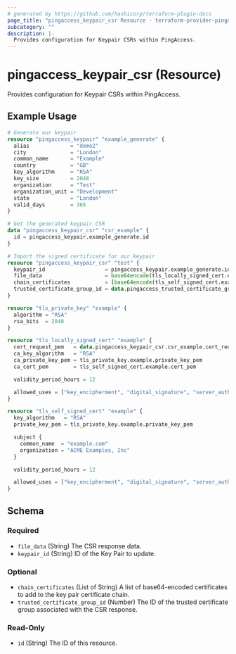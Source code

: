 ```yaml
---
# generated by https://github.com/hashicorp/terraform-plugin-docs
page_title: "pingaccess_keypair_csr Resource - terraform-provider-pingaccess"
subcategory: ""
description: |-
  Provides configuration for Keypair CSRs within PingAccess.
---
```


# pingaccess_keypair_csr (Resource)

Provides configuration for Keypair CSRs within PingAccess.

## Example Usage

```terraform
# Generate our keypair
resource "pingaccess_keypair" "example_generate" {
  alias             = "demo2"
  city              = "London"
  common_name       = "Example"
  country           = "GB"
  key_algorithm     = "RSA"
  key_size          = 2048
  organization      = "Test"
  organization_unit = "Development"
  state             = "London"
  valid_days        = 365
}

# Get the generated keypair CSR
data "pingaccess_keypair_csr" "csr_example" {
  id = pingaccess_keypair.example_generate.id
}

# Import the signed certificate for our keypair
resource "pingaccess_keypair_csr" "test" {
  keypair_id                   = pingaccess_keypair.example_generate.id
  file_data                    = base64encode(tls_locally_signed_cert.example.cert_pem)
  chain_certificates           = [base64encode(tls_self_signed_cert.example.cert_pem)]
  trusted_certificate_group_id = data.pingaccess_trusted_certificate_group.trust_any.id
}

resource "tls_private_key" "example" {
  algorithm = "RSA"
  rsa_bits  = 2048
}

resource "tls_locally_signed_cert" "example" {
  cert_request_pem   = data.pingaccess_keypair_csr.csr_example.cert_request_pem
  ca_key_algorithm   = "RSA"
  ca_private_key_pem = tls_private_key.example.private_key_pem
  ca_cert_pem        = tls_self_signed_cert.example.cert_pem

  validity_period_hours = 12

  allowed_uses = ["key_encipherment", "digital_signature", "server_auth"]
}

resource "tls_self_signed_cert" "example" {
  key_algorithm   = "RSA"
  private_key_pem = tls_private_key.example.private_key_pem

  subject {
    common_name  = "example.com"
    organization = "ACME Examples, Inc"
  }

  validity_period_hours = 12

  allowed_uses = ["key_encipherment", "digital_signature", "server_auth"]
}
```

<!-- schema generated by tfplugindocs -->
## Schema

### Required

- `file_data` (String) The CSR response data.
- `keypair_id` (String) ID of the Key Pair to update.

### Optional

- `chain_certificates` (List of String) A list of base64-encoded certificates to add to the key pair certificate chain.
- `trusted_certificate_group_id` (Number) The ID of the trusted certificate group associated with the CSR response.

### Read-Only

- `id` (String) The ID of this resource.

